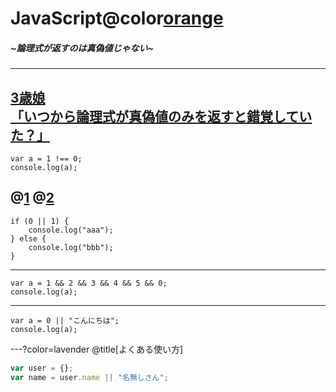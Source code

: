 # JavaScript@color[orange](再入門)
##### ~論理式が返すのは真偽値じゃない~
---
[3歳娘<br/>「いつから論理式が真偽値のみを返すと錯覚していた？」](https://qiita.com/Yametaro/items/17f9b2baa67440b8664a)<br/>
---
```
var a = 1 !== 0;
console.log(a);
```
@[1]()
@[2]()
---
```
if (0 || 1) {
    console.log("aaa");
} else {
    console.log("bbb");
}
```
---
```
var a = 1 && 2 && 3 && 4 && 5 && 0;
console.log(a);
```
---
```
var a = 0 || "こんにちは";
console.log(a);
```


---?color=lavender
@title[よくある使い方]
```javascript
var user = {};
var name = user.name || "名無しさん";
```

